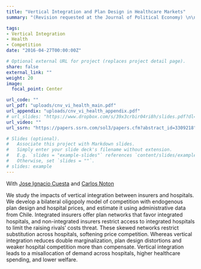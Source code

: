 ```yaml
---
title: "Vertical Integration and Plan Design in Healthcare Markets"
summary: "(Revision requested at the Journal of Political Economy) \n\n With [Jose Ignacio Cuesta](https://sites.google.com/site/ignaciocuesta/) and [Carlos Noton](http://www.dii.uchile.cl/~cnoton/)\n\n Hospital-insurer integration leads to skewed plan generosity, harming hospital competition, increasing prices and premiums, and offsetting the gains from reduced double marginalization"

tags:
- Vertical Integration
- Health
- Competition
date: "2016-04-27T00:00:00Z"

# Optional external URL for project (replaces project detail page).
share: false
external_link: ""
weight: 20
image:
  focal_point: Center

url_code: ""
url_pdf: "uploads/cnv_vi_health_main.pdf"
url_appendix: "uploads/cnv_vi_health_appendix.pdf"
# url_slides: "https://www.dropbox.com/s/39x3crbir04ri8h/slides.pdf?dl=0"
url_video: ""
url_ssrn: "https://papers.ssrn.com/sol3/papers.cfm?abstract_id=3309218"

# Slides (optional).
#   Associate this project with Markdown slides.
#   Simply enter your slide deck's filename without extension.
#   E.g. `slides = "example-slides"` references `content/slides/example-slides.md`.
#   Otherwise, set `slides = ""`.
# slides: example
---
```


With [Jose Ignacio Cuesta](https://sites.google.com/site/ignaciocuesta/) and [Carlos Noton](http://www.dii.uchile.cl/~cnoton/)

We study the impacts of vertical integration between insurers and hospitals. We develop a bilateral oligopoly model of competition with endogenous plan design and hospital prices, and estimate it using administrative data from Chile. Integrated insurers oﬀer plan networks that favor integrated hospitals, and non-integrated insurers restrict access to integrated hospitals to limit the raising rivals’ costs threat. These skewed networks restrict substitution across hospitals, softening price competition. Whereas vertical integration reduces double marginalization, plan design distortions and weaker hospital competition more than compensate. Vertical integration leads to a misallocation of demand across hospitals, higher healthcare spending, and lower welfare.
